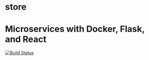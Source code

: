 # store
# Microservices with Docker, Flask, and React

[![Build Status](https://travis-ci.org/quantumdataninjas/store.svg?branch=master)](https://travis-ci.org/quantumdataninjas/store)

